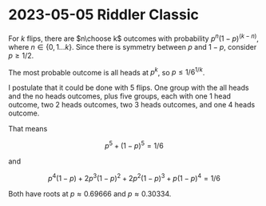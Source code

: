 2023-05-05 Riddler Classic
==========================
For $k$ flips, there are $n\choose k$ outcomes with probability
$p^n(1-p)^(k-n)$, where $n \in \lbrace 0,1 \ldots k \rbrace$.  Since there is
symmetry between $p$ and $1-p$, consider $p \ge 1/2$.

The most probable outcome is all heads at $p^k$, so $p \le 1/6^{1/k}$.

I postulate that it could be done with 5 flips.  One group with the all heads
and the no heads outcomes, plus five groups, each with one 1 head outcome, two
2 heads outcomes, two 3 heads outcomes, and one 4 heads outcome.

That means

$$ p^5 + (1-p)^5 = 1/6 $$

and

$$ p^4(1-p) + 2p^3(1-p)^2 + 2p^2(1-p)^3 + p(1-p)^4 = 1/6 $$

Both have roots at $p \approx 0.69666$ and $p \approx 0.30334$.
